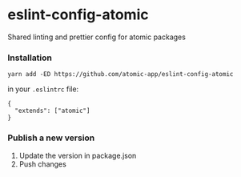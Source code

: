 # eslint-config-atomic

Shared linting and prettier config for atomic packages

### Installation

```
yarn add -ED https://github.com/atomic-app/eslint-config-atomic
```

in your `.eslintrc` file:

```
{
  "extends": ["atomic"]
}
```

### Publish a new version

1. Update the version in package.json
2. Push changes
